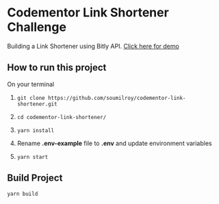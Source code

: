 # Codementor Link Shortener Challenge

Building a Link Shortener using Bitly API. 
[Click here for demo](https://codementor-link-shortener.vercel.app/ "My version of App written in Vanilla JS")

## How to run this project

On your terminal <br>

1. `git clone https://github.com/soumilroy/codementor-link-shortener.git`

2. `cd codementor-link-shortener/`

3. `yarn install`

4. Rename **.env-example** file to **.env** and update environment variables

5. `yarn start`

## Build Project

`yarn build`
